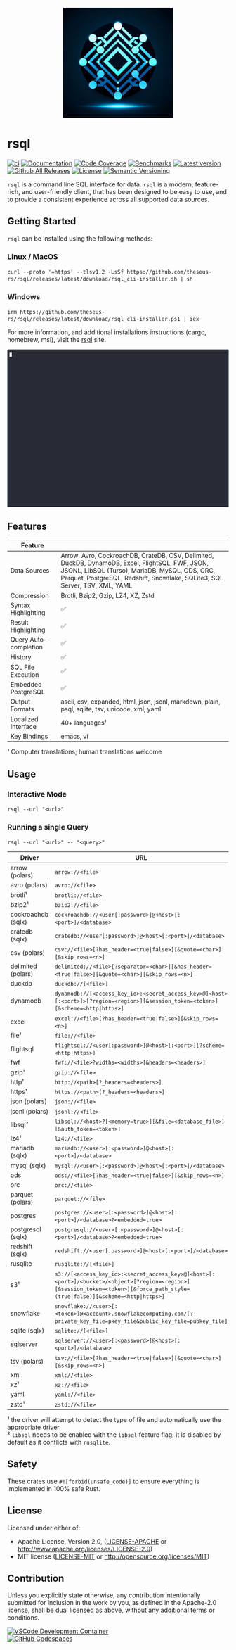 <p align="center"><img width="250" height="250" src="rsql_cli/resources/rsql.png"></p>

# rsql

[![ci](https://github.com/theseus-rs/rsql/actions/workflows/ci.yml/badge.svg?branch=main)](https://github.com/theseus-rs/rsql/actions/workflows/ci.yml)
[![Documentation](https://docs.rs/rsql_core/badge.svg)](https://docs.rs/rsql_core)
[![Code Coverage](https://codecov.io/gh/theseus-rs/rsql/branch/main/graph/badge.svg)](https://codecov.io/gh/theseus-rs/rsql)
[![Benchmarks](https://img.shields.io/badge/%F0%9F%90%B0_bencher-enabled-6ec241)](https://bencher.dev/perf/theseus-rs-rsql)
[![Latest version](https://img.shields.io/crates/v/rsql_cli.svg)](https://crates.io/crates/rsql_cli)
[![Github All Releases](https://img.shields.io/github/downloads/theseus-rs/rsql/total.svg)](https://theseus-rs.github.io/rsql/rsql_cli/)
[![License](https://img.shields.io/crates/l/rsql_cli)](https://github.com/theseus-rs/rsql_cli#license)
[![Semantic Versioning](https://img.shields.io/badge/%E2%9A%99%EF%B8%8F_SemVer-2.0.0-blue)](https://semver.org/spec/v2.0.0.html)

`rsql` is a command line SQL interface for data.  `rsql` is a modern, feature-rich, and user-friendly client, that has
been designed to be easy to use, and to provide a consistent experience across all supported data sources.

## Getting Started

`rsql` can be installed using the following methods:

### Linux / MacOS

```shell
curl --proto '=https' --tlsv1.2 -LsSf https://github.com/theseus-rs/rsql/releases/latest/download/rsql_cli-installer.sh | sh
```

### Windows

```shell
irm https://github.com/theseus-rs/rsql/releases/latest/download/rsql_cli-installer.ps1 | iex
```

For more information, and additional installations instructions (cargo, homebrew, msi),
visit the [rsql](https://theseus-rs.github.io/rsql/rsql_cli/) site.

![](./rsql_cli/resources/demo.gif)

## Features

| Feature               |                                                                                                                                                                                                                                  |
|-----------------------|----------------------------------------------------------------------------------------------------------------------------------------------------------------------------------------------------------------------------------|
| Data Sources          | Arrow, Avro, CockroachDB, CrateDB, CSV, Delimited, DuckDB, DynamoDB, Excel, FlightSQL, FWF, JSON, JSONL, LibSQL (Turso), MariaDB, MySQL, ODS, ORC, Parquet, PostgreSQL, Redshift, Snowflake, SQLite3, SQL Server, TSV, XML, YAML |
| Compression           | Brotli, Bzip2, Gzip, LZ4, XZ, Zstd                                                                                                                                                                                               |
| Syntax Highlighting   | ✅                                                                                                                                                                                                                                |
| Result Highlighting   | ✅                                                                                                                                                                                                                                |
| Query Auto-completion | ✅                                                                                                                                                                                                                                |
| History               | ✅                                                                                                                                                                                                                                |
| SQL File Execution    | ✅                                                                                                                                                                                                                                |
| Embedded PostgreSQL   | ✅                                                                                                                                                                                                                                |
| Output Formats        | ascii, csv, expanded, html, json, jsonl, markdown, plain, psql, sqlite, tsv, unicode, xml, yaml                                                                                                                                  |
| Localized Interface   | 40+ languages¹                                                                                                                                                                                                                   |
| Key Bindings          | emacs, vi                                                                                                                                                                                                                        |

¹ Computer translations; human translations welcome

## Usage

### Interactive Mode

```shell
rsql --url "<url>"
```

### Running a single Query

```shell
rsql --url "<url>" -- "<query>"
```

| Driver             | URL                                                                                                                                                                              |
|--------------------|----------------------------------------------------------------------------------------------------------------------------------------------------------------------------------|
| arrow (polars)     | `arrow://<file>`                                                                                                                                                                 |
| avro (polars)      | `avro://<file>`                                                                                                                                                                  |
| brotli¹            | `brotli://<file>`                                                                                                                                                                |
| bzip2¹             | `bzip2://<file>`                                                                                                                                                                 |
| cockroachdb (sqlx) | `cockroachdb://<user[:password>]@<host>[:<port>]/<database>`                                                                                                                     |
| cratedb (sqlx)     | `cratedb://<user[:password>]@<host>[:<port>]/<database>`                                                                                                                         |
| csv (polars)       | `csv://<file>[?has_header=<true\|false>][&quote=<char>][&skip_rows=<n>]`                                                                                                         |
| delimited (polars) | `delimited://<file>[?separator=<char>][&has_header=<true\|false>][&quote=<char>][&skip_rows=<n>]`                                                                                |
| duckdb             | `duckdb://[<file>]`                                                                                                                                                              |
| dynamodb           | `dynamodb://[<access_key_id>:<secret_access_key>@]<host>[:<port>]>[?region=<region>][&session_token=<token>][&scheme=<http\|https>]`                                             |
| excel              | `excel://<file>[?has_header=<true\|false>][&skip_rows=<n>]`                                                                                                                      |
| file¹              | `file://<file>`                                                                                                                                                                  |
| flightsql          | `flightsql://<user[:password>]@<host>[:<port>][?scheme=<http\|https>]`                                                                                                           |
| fwf                | `fwf://<file>?widths=<widths>[&headers=<headers>]`                                                                                                                               |
| gzip¹              | `gzip://<file>`                                                                                                                                                                  |
| http¹              | `http://<path>[?_headers=<headers>]`                                                                                                                                             |
| https¹             | `https://<path>[?_headers=<headers>]`                                                                                                                                            |
| json (polars)      | `json://<file>`                                                                                                                                                                  |
| jsonl (polars)     | `jsonl://<file>`                                                                                                                                                                 |
| libsql²            | `libsql://<host>?[<memory=true>][&file=<database_file>][&auth_token=<token>]`                                                                                                    |
| lz4¹               | `lz4://<file>`                                                                                                                                                                   |
| mariadb (sqlx)     | `mariadb://<user>[:<password>]@<host>[:<port>]/<database>`                                                                                                                       |
| mysql (sqlx)       | `mysql://<user>[:<password>]@<host>[:<port>]/<database>`                                                                                                                         |
| ods                | `ods://<file>[?has_header=<true\|false>][&skip_rows=<n>]`                                                                                                                        |
| orc                | `orc://<file>`                                                                                                                                                                   |
| parquet (polars)   | `parquet://<file>`                                                                                                                                                               |
| postgres           | `postgres://<user>[:<password>]@<host>[:<port>]/<database>?<embedded=true>`                                                                                                      |
| postgresql (sqlx)  | `postgresql://<user>[:<password>]@<host>[:<port>]/<database>?<embedded=true>`                                                                                                    |
| redshift (sqlx)    | `redshift://<user[:password>]@<host>[:<port>]/<database>`                                                                                                                        |
| rusqlite           | `rusqlite://[<file>]`                                                                                                                                                            |
| s3¹                | `s3://[<access_key_id>:<secret_access_key>@]<host>[:<port>]/<bucket>/<object>[?region=<region>][&session_token=<token>][&force_path_style=(true\|false)][&scheme=<http\|https>]` |
| snowflake          | `snowflake://<user>[:<token>]@<account>.snowflakecomputing.com/[?private_key_file=pkey_file&public_key_file=pubkey_file]`                                                        |
| sqlite (sqlx)      | `sqlite://[<file>]`                                                                                                                                                              |
| sqlserver          | `sqlserver://<user>[:<password>]@<host>[:<port>]/<database>`                                                                                                                     |
| tsv (polars)       | `tsv://<file>[?has_header=<true\|false>][&quote=<char>][&skip_rows=<n>]`                                                                                                         |
| xml                | `xml://<file>`                                                                                                                                                                   |
| xz¹                | `xz://<file>`                                                                                                                                                                    |
| yaml               | `yaml://<file>`                                                                                                                                                                  |
| zstd¹              | `zstd://<file>`                                                                                                                                                                  |

¹ the driver will attempt to detect the type of file and automatically use the appropriate driver.  
² `libsql` needs to be enabled with the `libsql` feature flag; it is disabled by default as it conflicts
with `rusqlite`.

## Safety

These crates use `#![forbid(unsafe_code)]` to ensure everything is implemented in 100% safe Rust.

## License

Licensed under either of:

- Apache License, Version 2.0, ([LICENSE-APACHE](LICENSE-APACHE) or <http://www.apache.org/licenses/LICENSE-2.0>)
- MIT license ([LICENSE-MIT](LICENSE-MIT) or <http://opensource.org/licenses/MIT>)

## Contribution

Unless you explicitly state otherwise, any contribution intentionally submitted
for inclusion in the work by you, as defined in the Apache-2.0 license, shall be dual licensed as above, without any
additional terms or conditions.

<a href="https://vscode.dev/redirect?url=vscode://ms-vscode-remote.remote-containers/cloneInVolume?url=https://github.com/theseus-rs/rsql">
<img
  src="https://img.shields.io/static/v1?label=VSCode%20Development%20Container&logo=visualstudiocode&message=Open&color=orange"
  alt="VSCode Development Container"
/>
</a>
<br/>
<a href="https://github.dev/theseus-rs/rsql">
<img
  src="https://img.shields.io/static/v1?label=GitHub%20Codespaces&logo=github&message=Open&color=orange"
  alt="GitHub Codespaces"
/>
</a>
